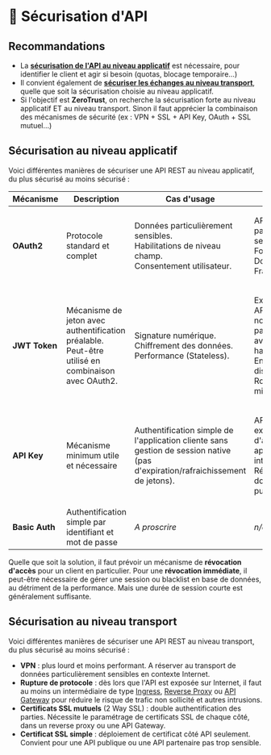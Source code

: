 # 🔌 Sécurisation d'API

## Recommandations

* La [**sécurisation de l'API au niveau applicatif**](api-securite.md#sécurisation-au-niveau-applicatif) est nécessaire, pour identifier le client et agir si besoin (quotas, blocage temporaire...)
* Il convient également de [**sécuriser les échanges au niveau transport**](api-securite.md#sécurisation-au-niveau-transport), quelle que soit la sécurisation choisie au niveau applicatif.
* Si l'objectif est **ZeroTrust**, on recherche la sécurisation forte au niveau applicatif ET au niveau transport. Sinon il faut apprécier la combinaison des mécanismes de sécurité (ex : VPN + SSL + API Key, OAuth + SSL mutuel...)

## Sécurisation au niveau applicatif

Voici différentes manières de sécuriser une API REST au niveau applicatif, du plus sécurisé au moins sécurisé :

| Mécanisme      | Description                                                                                                 | Cas d'usage                                                                                                                    | Exemples                                                                                                                                            |
| -------------- | ----------------------------------------------------------------------------------------------------------- | ------------------------------------------------------------------------------------------------------------------------------ | --------------------------------------------------------------------------------------------------------------------------------------------------- |
| **OAuth2**     | Protocole standard et complet                                                                               | <p>Données particulièrement sensibles.<br>Habilitations de niveau champ.<br>Consentement utilisateur.</p>                      | <p>API partenaire particulièrement sensible.<br>Fournisseur de Données FranceConnect.</p>                                                           |
| **JWT Token**  | <p>Mécanisme de jeton avec authentification préalable.<br>Peut-être utilisé en combinaison avec OAuth2.</p> | <p>Signature numérique.<br>Chiffrement des données.<br>Performance (Stateless).</p>                                            | <p>Exposer une API à un grand nombre de partenaires, avec les mêmes habilitations.<br>Environnement distribué.<br>Routage entre micro-services.</p> |
| **API Key**    | Mécanisme minimum utile et nécessaire                                                                       | Authentification simple de l'application cliente sans gestion de session native (pas d'expiration/rafraichissement de jetons). | <p>API privée exposée à d'autres applications internes.<br>Référentiel de données publiques.</p>                                                    |
| **Basic Auth** | Authentification simple par identifiant et mot de passe                                                     | _A proscrire_                                                                                                                  | _n/a_                                                                                                                                               |

Quelle que soit la solution, il faut prévoir un mécanisme de **révocation d'accès** pour un client en particulier. Pour une **révocation immédiate**, il peut-être nécessaire de gérer une session ou blacklist en base de données, au détriment de la performance. Mais une durée de session courte est généralement suffisante.

## Sécurisation au niveau transport

Voici différentes manières de sécuriser une API REST au niveau transport, du plus sécurisé au moins sécurisé :

* **VPN** : plus lourd et moins performant. A réserver au transport de données particulièrement sensibles en contexte Internet.
* **Rupture de protocole** : dès lors que l'API est exposée sur Internet, il faut au moins un intermédiaire de type [Ingress](https://kubernetes.io/docs/concepts/services-networking/ingress/), [Reverse Proxy](https://fr.wikipedia.org/wiki/Proxy_inverse) ou [API Gateway](api-gateway.md) pour réduire le risque de trafic non sollicité et autres intrusions.
* **Certificats SSL mutuels** (2 Way SSL) : double authentification des parties. Nécessite le paramétrage de certificats SSL de chaque côté, dans un reverse proxy ou une API Gateway.
* **Certificat SSL simple** : déploiement de certificat côté API seulement. Convient pour une API publique ou une API partenaire pas trop sensible.
